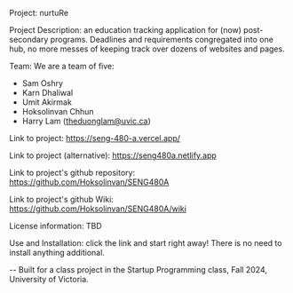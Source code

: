 Project: nurtuRe

Project Description: an education tracking application for (now) post-secondary programs. Deadlines and requirements congregated into one hub, no more messes of keeping track over dozens of websites and pages.

Team:
We are a team of five: 
- Sam Oshry
- Karn Dhaliwal
- Umit Akirmak
- Hoksolinvan Chhun
- Harry Lam (theduonglam@uvic.ca)

Link to project: https://seng-480-a.vercel.app/

Link to project (alternative): https://seng480a.netlify.app

Link to project's github repository: https://github.com/Hoksolinvan/SENG480A

Link to project's github Wiki: https://github.com/Hoksolinvan/SENG480A/wiki

License information: TBD

Use and Installation: click the link and start right away! There is no need to install anything additional.

-- Built for a class project in the Startup Programming class, Fall 2024, University of Victoria.

